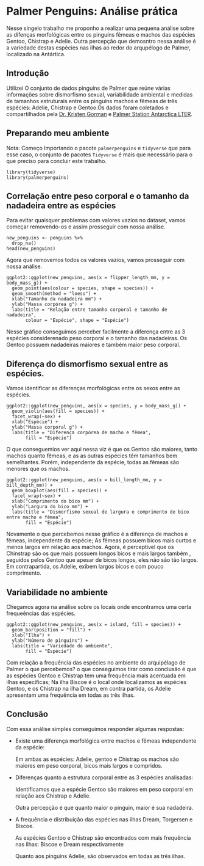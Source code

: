 # Palmer Penguins: Análise prática


Nesse singelo trabalho me proponho a realizar uma pequena análise sobre as difenças
morfológicas entre os pinguíns fêmeas e machos das espécies Gentoo, Chistrap e
Adelie. Outra percepção que demosntro nessa análise é a variedade destas espécies
nas ilhas ao redor do arqupélogo de Palmer, localizado na Antártica.


## Introdução


Utilizei O conjunto de dados pinguíns de Palmer que reúne várias informações sobre
dismorfismo sexual, variabilidade ambiental e medidas de tamanhos estruturais entre
os pinguíns machos e fêmeas de três espécies: Adelie, Chistrap e Gentoo.Os dados
foram coletados e compartilhados pela [Dr. Kristen Gorman](https://www.uaf.edu/cfos/people/faculty/detail/kristen-gorman.php) e [Palmer
Station Antarctica LTER](https://pallter.marine.rutgers.edu/).


## Preparando meu ambiente

Nota: Começo Importando o pacote `palmerpenguins` e `tidyverse` que para esse caso,
o conjunto de pacotes `Tidyverse` é mais que necessário para o que preciso para
concluir este trabalho.

```{r}
library(tidyverse)
library(palmerpenguins)
```

## Correlação entre peso corporal e o tamanho da nadadeira entre as espécies


Para evitar quaisquer problemas com valores vazios no dataset, vamos começar removendo-os
e assim prosseguir com nossa análise.


```{r}
new_penguins <- penguins %>%
  drop_na()
head(new_penguins)
```

Agora que removemos todos os valores vazios, vamos prosseguir com nossa análise.


```{r}
ggplot2::ggplot(new_penguins, aes(x = flipper_length_mm, y = body_mass_g)) +
  geom_point(aes(colour = species, shape = species)) +
  geom_smooth(method = "loess") +
  xlab("Tamanho da nadadeira mm") +
  ylab("Massa corpórea g") +
  labs(title = "Relação entre tamanho corporal e tamanho de nadadeira",
       colour = "Espécie", shape = "Espécie")

```


Nesse gráfico conseguimos perceber facilmente a diferença entre as  3 espécies
considerenado peso corporal e o tamanho das nadadeiras. Os Gentoo possuem nadadeiras
maiores e também maior peso corporal.


## Diferença do dismorfismo sexual entre as espécies.


Vamos identificar as diferenças morfológicas entre os sexos entre as espécies.


```{r}
ggplot2::ggplot(new_penguins, aes(x = species, y = body_mass_g)) +
  geom_violin(aes(fill = species)) +
  facet_wrap(~sex) +
  xlab("Espécie") +
  ylab("Massa corporal g") +
  labs(title = "Diferença corpórea de macho e fêmea",
       fill = "Espécie")
```


O que conseguemios ver aqui nessa viz é que os Gentoo são maiores, tanto machos
quanto fêmeas, e as as outras espécies têm tamanhos bem semelhantes. Porém, independente
da espécie, todas as fêmeas são menores que os machos.


```{r}
ggplot2::ggplot(new_penguins, aes(x = bill_length_mm, y = bill_depth_mm)) +
  geom_boxplot(aes(fill = species)) +
  facet_wrap(~sex) +
  xlab("Comprimento do bico mm") +
  ylab("Largura do bico mm") +
  labs(title = "Dismorfismo sexual de largura e comprimento de bico entre macho e fêmea",
       fill = "Espécie")
```


Novamente o que percebemos nesse gráfico é a diferença de machos e fêmeas, independente da espécie;
As fêmeas possuem bicos mais curtos e menos largos em relação aos machos. Agora, é perceptível que
os Chinstrap são os que mais possuem longos bicos e mais largos também , seguidos pelos Gentoo que
apesar de bicos longos, eles não são tão largos. Em contrapartida, os Adelie, exibem largos bicos e
com pouco comprimento.


## Variabilidade no ambiente

Chegamos agora na análise sobre os locais onde encontramos uma certa frequeências
das espécies.


```{r}
ggplot2::ggplot(new_penguins, aes(x = island, fill = species)) +
  geom_bar(position = "fill") +
  xlab("Ilha") +
  ylab("Número de pinguíns") +
  labs(title = "Variedade do ambiente",
       fill = "Espécie")

```


Com relação a frequência das espécies no ambiente do arquipélago de Palmer o que
percebemos? o que conseguimos tirar como conclusão é que as espécies Gentoo e Chistrap
tem uma frequência mais acentuada em ilhas específicas; Na ilha Biscoe é o local
onde localizamos as espécies Gentoo, e os Chistrap na ilha Dream, em contra partida,
os Adelie apresentam uma frequência em todas as três ilhas.


## Conclusão


Com essa análise simples conseguimos responder algumas respostas:

* Existe uma diferença morfológica entre machos e fêmeas independente da espécie:

  Em ambas as espécies: Adelie, gentoo e Chistrap os machos são maiores em peso
  corporal, bicos mais largos e compridos.

* Diferenças quanto a estrutura corporal entre as 3 espécies analisadas:

  Identificamos que a espécie Gentoo são maiores em peso corporal em relação
  aos Chistrap e Adelie.

  Outra percepção é que quanto maior o pinguin, maior é sua nadadeira.

* A frequência e distribuição das espécies nas ilhas Dream, Torgersen e Biscoe.

  As espécies Gentoo e Chistrap são encontrados com mais frequência nas ilhas:
  Biscoe e Dream respectivamente

  Quanto aos pinguíns  Adelie, são observados em todas as três ilhas.